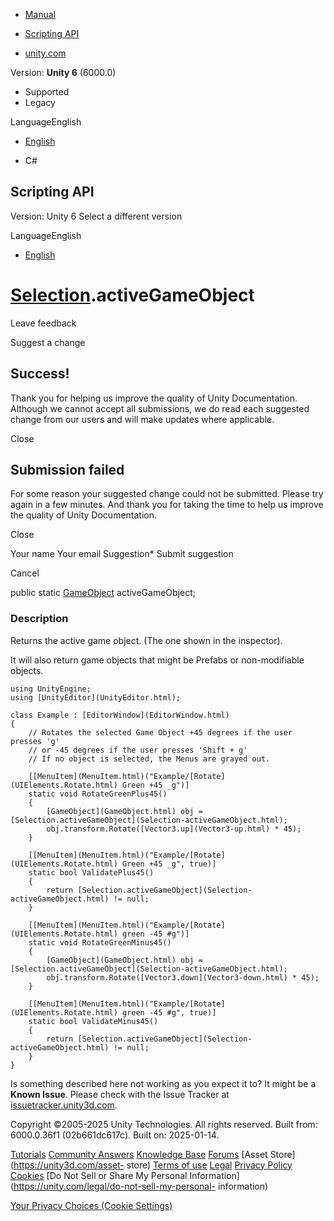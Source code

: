 [ ]()

  * [Manual](../Manual/index.html)
  * [Scripting API](../ScriptReference/index.html)

  * [unity.com](https://unity.com/)

Version: **Unity 6** (6000.0)

  * Supported
  * Legacy

LanguageEnglish

  * [English]()

  * C#

[ ](https://docs.unity3d.com)

## Scripting API

Version: Unity 6 Select a different version

LanguageEnglish

  * [English]()

#  [Selection](Selection.html).activeGameObject

Leave feedback

Suggest a change

## Success!

Thank you for helping us improve the quality of Unity Documentation. Although
we cannot accept all submissions, we do read each suggested change from our
users and will make updates where applicable.

Close

## Submission failed

For some reason your suggested change could not be submitted. Please <a>try
again</a> in a few minutes. And thank you for taking the time to help us
improve the quality of Unity Documentation.

Close

Your name Your email Suggestion* Submit suggestion

Cancel

[ ]()

public static [GameObject](GameObject.html) activeGameObject;

### Description

Returns the active game object. (The one shown in the inspector).

It will also return game objects that might be Prefabs or non-modifiable
objects.

    
    
    using UnityEngine;
    using [UnityEditor](UnityEditor.html);  
      
    class Example : [EditorWindow](EditorWindow.html)
    {
        // Rotates the selected Game Object +45 degrees if the user presses 'g'
        // or -45 degrees if the user presses 'Shift + g'
        // If no object is selected, the Menus are grayed out.  
      
        [[MenuItem](MenuItem.html)("Example/[Rotate](UIElements.Rotate.html) Green +45 _g")]
        static void RotateGreenPlus45()
        {
            [GameObject](GameObject.html) obj = [Selection.activeGameObject](Selection-activeGameObject.html);
            obj.transform.Rotate([Vector3.up](Vector3-up.html) * 45);
        }  
      
        [[MenuItem](MenuItem.html)("Example/[Rotate](UIElements.Rotate.html) Green +45 _g", true)]
        static bool ValidatePlus45()
        {
            return [Selection.activeGameObject](Selection-activeGameObject.html) != null;
        }  
      
        [[MenuItem](MenuItem.html)("Example/[Rotate](UIElements.Rotate.html) green -45 #g")]
        static void RotateGreenMinus45()
        {
            [GameObject](GameObject.html) obj = [Selection.activeGameObject](Selection-activeGameObject.html);
            obj.transform.Rotate([Vector3.down](Vector3-down.html) * 45);
        }  
      
        [[MenuItem](MenuItem.html)("Example/[Rotate](UIElements.Rotate.html) green -45 #g", true)]
        static bool ValidateMinus45()
        {
            return [Selection.activeGameObject](Selection-activeGameObject.html) != null;
        }
    }
    

Is something described here not working as you expect it to? It might be a
**Known Issue**. Please check with the Issue Tracker at
[issuetracker.unity3d.com](https://issuetracker.unity3d.com).

Copyright ©2005-2025 Unity Technologies. All rights reserved. Built from:
6000.0.36f1 (02b661dc617c). Built on: 2025-01-14.

[Tutorials](https://unity3d.com/learn) [Community
Answers](https://answers.unity3d.com) [Knowledge
Base](https://support.unity3d.com/hc/en-us)
[Forums](https://forum.unity3d.com) [Asset Store](https://unity3d.com/asset-
store) [Terms of use](https://docs.unity3d.com/Manual/TermsOfUse.html)
[Legal](https://unity.com/legal) [Privacy
Policy](https://unity.com/legal/privacy-policy)
[Cookies](https://unity.com/legal/cookie-policy) [Do Not Sell or Share My
Personal Information](https://unity.com/legal/do-not-sell-my-personal-
information)

[Your Privacy Choices (Cookie Settings)](javascript:void\(0\);)

